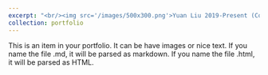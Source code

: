 ```yaml
---
excerpt: "<br/><img src='/images/500x300.png'>Yuan Liu 2019-Present (Co-Advised by Prof. Jianxin Wang)"
collection: portfolio
---
```


This is an item in your portfolio. It can be have images or nice text. If you name the file .md, it will be parsed as markdown. If you name the file .html, it will be parsed as HTML. 
